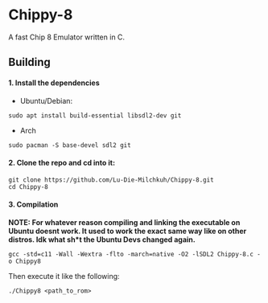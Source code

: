 # Chippy-8
A fast Chip 8 Emulator written in C.

## Building

#### 1. Install the dependencies

* Ubuntu/Debian:
```    
sudo apt install build-essential libsdl2-dev git
```

* Arch
```
sudo pacman -S base-devel sdl2 git
```

#### 2. Clone the repo and cd into it:

```
git clone https://github.com/Lu-Die-Milchkuh/Chippy-8.git
cd Chippy-8
```

#### 3. Compilation

**NOTE: For whatever reason compiling and linking the executable on Ubuntu doesnt work. It used to work the exact same way like on other distros. Idk what sh*t the Ubuntu Devs changed again.**
```
gcc -std=c11 -Wall -Wextra -flto -march=native -O2 -lSDL2 Chippy-8.c -o Chippy8
```

Then execute it like the following:
```
./Chippy8 <path_to_rom>
```